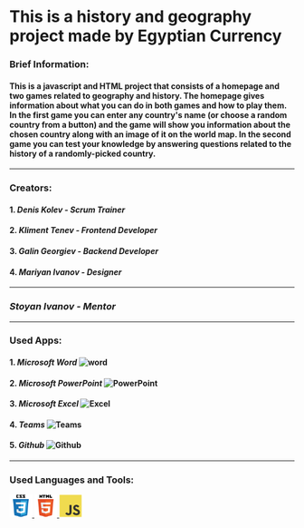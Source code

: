 # This is a history and geography project made by Egyptian Currency

### Brief Information:
#### This is a javascript and HTML project that consists of a homepage and two games related to geography and history. The homepage gives information about what you can do in both games and how to play them. In the first game you can enter any country's name (or choose a random country from a button) and the game will show you information about the chosen country along with an image of it on the world map. In the second game you can test your knowledge by answering questions related to the history of a randomly-picked country.

<hr>

### Creators:
#### 1. <i> Denis Kolev - Scrum Trainer </i>
#### 2. <i> Kliment Tenev - Frontend Developer </i>
#### 3. <i> Galin Georgiev - Backend Developer </i>
#### 4. <i> Mariyan Ivanov - Designer </i>

<hr>

### <i> Stoyan Ivanov - Mentor </i>

<hr>

### Used Apps:

#### 1. <i> Microsoft Word </i> <img src="https://cdn.freebiesupply.com/logos/large/2x/microsoft-word-2013-logo-logo-png-transparent.png" alt="word" width="18" height="18"/>
#### 2. <i> Microsoft PowerPoint </i> <img src="https://www.freeiconspng.com/thumbs/ppt-icon/powerpoint-icon-microsoft-powerpoint-icon-network-powerpoint-icons-and-3.png" alt="PowerPoint" width="18" height="18"/>
#### 3. <i> Microsoft Excel </i> <img src="https://snappgroup.org/wp-content/uploads/2021/10/excel.png" alt="Excel" width="18" height="18"/>
#### 4. <i> Teams </i> <img src="https://itecosys.com/backend_images_core/pages/201-300/240_teams.png?token=2c459a63b6a7d3efc94b32a1c24e2a65" alt="Teams" width="18" height="18"/>
#### 5. <i> Github </i> <img src="https://cdn-icons-png.flaticon.com/512/25/25231.png" alt="Github" width="16" height="16"/>

<hr>

### Used Languages and Tools:
<p align="left"> <a href="https://www.w3schools.com/css/" target="_blank" rel="noreferrer"> <img src="https://raw.githubusercontent.com/devicons/devicon/master/icons/css3/css3-original-wordmark.svg" alt="css3" width="40" height="40"/> </a> <a href="https://www.w3.org/html/" target="_blank" rel="noreferrer"> <img src="https://raw.githubusercontent.com/devicons/devicon/master/icons/html5/html5-original-wordmark.svg" alt="html5" width="40" height="40"/> </a> <a href="https://developer.mozilla.org/en-US/docs/Web/JavaScript" target="_blank" rel="noreferrer"> <img src="https://raw.githubusercontent.com/devicons/devicon/master/icons/javascript/javascript-original.svg" alt="javascript" width="40" height="40"/> </a> </p>
